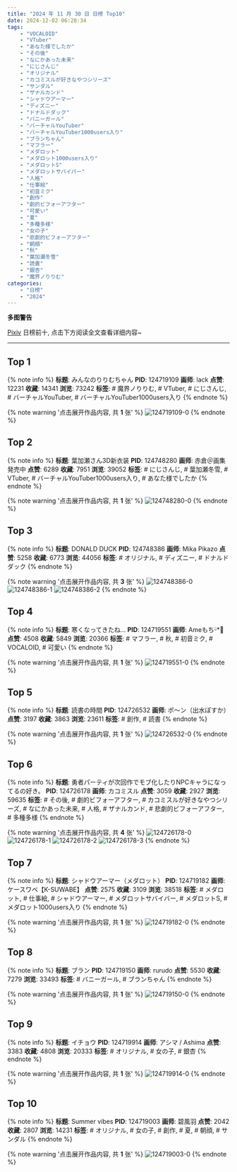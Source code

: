 ```yaml
---
title: "2024 年 11 月 30 日 日榜 Top10"
date: 2024-12-02 06:28:34
tags:
    - "VOCALOID"
    - "VTuber"
    - "あなた様でしたか"
    - "その後"
    - "なにかあった未来"
    - "にじさんじ"
    - "オリジナル"
    - "カコミスルが好きなやつシリーズ"
    - "サンダル"
    - "ザナルカンド"
    - "シャドウアーマー"
    - "ディズニー"
    - "ドナルドダック"
    - "バニーガール"
    - "バーチャルYouTuber"
    - "バーチャルYouTuber1000users入り"
    - "ブランちゃん"
    - "マフラー"
    - "メダロット"
    - "メダロット1000users入り"
    - "メダロットS"
    - "メダロットサバイバー"
    - "人格"
    - "仕事絵"
    - "初音ミク"
    - "創作"
    - "劇的ビフォーアフター"
    - "可愛い"
    - "夏"
    - "多種多様"
    - "女の子"
    - "悲劇的ビフォーアフター"
    - "朝顔"
    - "秋"
    - "葉加瀬冬雪"
    - "読書"
    - "銀杏"
    - "魔界ノりりむ"
categories:
    - "日榜"
    - "2024"
---
```


<i class="fa fa-triangle-exclamation"></i>**多图警告**<i class="fa fa-triangle-exclamation"></i>

[Pixiv](https://www.pixiv.net/) 日榜前十, 点击下方阅读全文查看详细内容~

<!-- more -->

---

## Top 1

{% note info %}
**标题**: みんなのりりむちゃん
**PID**: 124719109 **画师**: lack
**点赞**: 12231 **收藏**: 14341 **浏览**: 73242
**标签**: # 魔界ノりりむ, # VTuber, # にじさんじ, # バーチャルYouTuber, # バーチャルYouTuber1000users入り
{% endnote %}

{% note warning '点击展开作品内容, 共 **1** 张' %}
![124719109-0](https://i.pixiv.re/img-original/img/2024/11/29/00/00/17/124719109_p0.jpg)
{% endnote %}

## Top 2

{% note info %}
**标题**: 葉加瀬さん3D新衣装
**PID**: 124748280 **画师**: 赤倉＠画集発売中
**点赞**: 6289 **收藏**: 7951 **浏览**: 39052
**标签**: # にじさんじ, # 葉加瀬冬雪, # VTuber, # バーチャルYouTuber1000users入り, # あなた様でしたか
{% endnote %}

{% note warning '点击展开作品内容, 共 **1** 张' %}
![124748280-0](https://i.pixiv.re/img-original/img/2024/11/30/00/00/20/124748280_p0.png)
{% endnote %}

## Top 3

{% note info %}
**标题**: DONALD DUCK
**PID**: 124748386 **画师**: Mika Pikazo
**点赞**: 5258 **收藏**: 6773 **浏览**: 44056
**标签**: # オリジナル, # ディズニー, # ドナルドダック
{% endnote %}

{% note warning '点击展开作品内容, 共 **3** 张' %}
![124748386-0](https://i.pixiv.re/img-original/img/2024/11/30/00/00/47/124748386_p0.png)
![124748386-1](https://i.pixiv.re/img-original/img/2024/11/30/00/00/47/124748386_p1.png)
![124748386-2](https://i.pixiv.re/img-original/img/2024/11/30/00/00/47/124748386_p2.png)
{% endnote %}

## Top 4

{% note info %}
**标题**: 寒くなってきたね…
**PID**: 124719551 **画师**: Ameもちᵕ̈*🍭
**点赞**: 4508 **收藏**: 5849 **浏览**: 20366
**标签**: # マフラー, # 秋, # 初音ミク, # VOCALOID, # 可愛い
{% endnote %}

{% note warning '点击展开作品内容, 共 **1** 张' %}
![124719551-0](https://i.pixiv.re/img-original/img/2024/11/29/00/05/09/124719551_p0.jpg)
{% endnote %}

## Top 5

{% note info %}
**标题**: 読書の時間
**PID**: 124726532 **画师**: ポ～ン（出水ぽすか）
**点赞**: 3197 **收藏**: 3863 **浏览**: 23611
**标签**: # 創作, # 読書
{% endnote %}

{% note warning '点击展开作品内容, 共 **1** 张' %}
![124726532-0](https://i.pixiv.re/img-original/img/2024/11/29/07/30/01/124726532_p0.jpg)
{% endnote %}

## Top 6

{% note info %}
**标题**: 勇者パーティが次回作でモブ化したりNPCキャラになってるの好き。
**PID**: 124726178 **画师**: カコミスル
**点赞**: 3059 **收藏**: 2927 **浏览**: 59635
**标签**: # その後, # 劇的ビフォーアフター, # カコミスルが好きなやつシリーズ, # なにかあった未来, # 人格, # ザナルカンド, # 悲劇的ビフォーアフター, # 多種多様
{% endnote %}

{% note warning '点击展开作品内容, 共 **4** 张' %}
![124726178-0](https://i.pixiv.re/img-original/img/2024/11/29/09/38/33/124726178_p0.jpg)
![124726178-1](https://i.pixiv.re/img-original/img/2024/11/29/09/38/33/124726178_p1.jpg)
![124726178-2](https://i.pixiv.re/img-original/img/2024/11/29/09/38/33/124726178_p2.jpg)
![124726178-3](https://i.pixiv.re/img-original/img/2024/11/29/09/38/33/124726178_p3.jpg)
{% endnote %}

## Top 7

{% note info %}
**标题**: シャドウアーマー（メダロット）
**PID**: 124719182 **画师**: ケースワベ【K-SUWABE】
**点赞**: 2575 **收藏**: 3109 **浏览**: 38518
**标签**: # メダロット, # 仕事絵, # シャドウアーマー, # メダロットサバイバー, # メダロットS, # メダロット1000users入り
{% endnote %}

{% note warning '点击展开作品内容, 共 **1** 张' %}
![124719182-0](https://i.pixiv.re/img-original/img/2024/11/29/00/00/29/124719182_p0.jpg)
{% endnote %}

## Top 8

{% note info %}
**标题**: ブラン
**PID**: 124719150 **画师**: rurudo
**点赞**: 5530 **收藏**: 7279 **浏览**: 33493
**标签**: # バニーガール, # ブランちゃん
{% endnote %}

{% note warning '点击展开作品内容, 共 **1** 张' %}
![124719150-0](https://i.pixiv.re/img-original/img/2024/11/29/00/00/24/124719150_p0.jpg)
{% endnote %}

## Top 9

{% note info %}
**标题**: イチョウ
**PID**: 124719914 **画师**: アシマ / Ashima
**点赞**: 3383 **收藏**: 4808 **浏览**: 20333
**标签**: # オリジナル, # 女の子, # 銀杏
{% endnote %}

{% note warning '点击展开作品内容, 共 **1** 张' %}
![124719914-0](https://i.pixiv.re/img-original/img/2024/11/29/00/15/15/124719914_p0.png)
{% endnote %}

## Top 10

{% note info %}
**标题**: Summer vibes
**PID**: 124719003 **画师**: 碧風羽
**点赞**: 2042 **收藏**: 2807 **浏览**: 14231
**标签**: # オリジナル, # 女の子, # 創作, # 夏, # 朝顔, # サンダル
{% endnote %}

{% note warning '点击展开作品内容, 共 **1** 张' %}
![124719003-0](https://i.pixiv.re/img-original/img/2024/11/29/00/00/01/124719003_p0.jpg)
{% endnote %}
